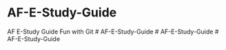 # AF-E-Study-Guide
AF E-Study Guide
Fun with Git
#   A F - E - S t u d y - G u i d e  
 #   A F - E - S t u d y - G u i d e  
 #   A F - E - S t u d y - G u i d e  
 